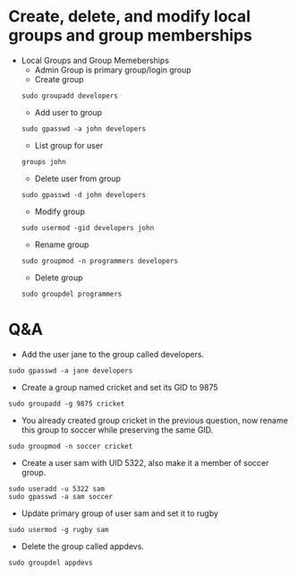 # Create, delete, and modify local groups and group memberships

- Local Groups and Group Memeberships
    - Admin Group is primary group/login group
    - Create group
    ```
    sudo groupadd developers
    ```
    - Add user to group
    ```
    sudo gpasswd -a john developers
    ```
    - List group for user
    ```
    groups john
    ```
    - Delete user from group
    ```
    sudo gpasswd -d john developers
    ```
    - Modify group
    ```
    sudo usermod -gid developers john
    ```
    - Rename group
    ```
    sudo groupmod -n programmers developers
    ```
    - Delete group
    ```
    sudo groupdel programmers
    ```

# Q&A

- Add the user jane to the group called developers.
```
sudo gpasswd -a jane developers
```
- Create a group named cricket and set its GID to 9875
```
sudo groupadd -g 9875 cricket
```
- You already created group cricket in the previous question, now rename this group to soccer while preserving the same GID.
```
sudo groupmod -n soccer cricket
```
- Create a user sam with UID 5322, also make it a member of soccer group.
```
sudo useradd -u 5322 sam
sudo gpasswd -a sam soccer
```
- Update primary group of user sam and set it to rugby
```
sudo usermod -g rugby sam
```
- Delete the group called appdevs.
```
sudo groupdel appdevs
```